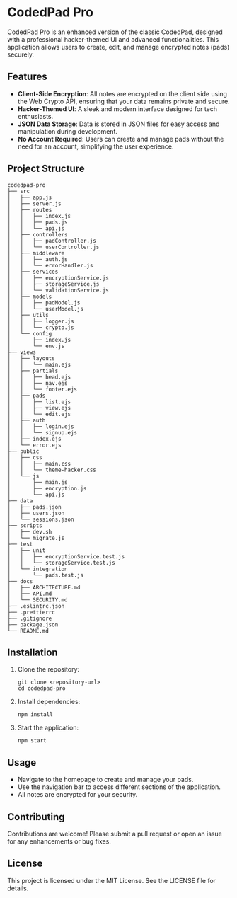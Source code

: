 # CodedPad Pro

CodedPad Pro is an enhanced version of the classic CodedPad, designed with a professional hacker-themed UI and advanced functionalities. This application allows users to create, edit, and manage encrypted notes (pads) securely.

## Features

- **Client-Side Encryption**: All notes are encrypted on the client side using the Web Crypto API, ensuring that your data remains private and secure.
- **Hacker-Themed UI**: A sleek and modern interface designed for tech enthusiasts.
- **JSON Data Storage**: Data is stored in JSON files for easy access and manipulation during development.
- **No Account Required**: Users can create and manage pads without the need for an account, simplifying the user experience.

## Project Structure

```
codedpad-pro
├── src
│   ├── app.js
│   ├── server.js
│   ├── routes
│   │   ├── index.js
│   │   ├── pads.js
│   │   └── api.js
│   ├── controllers
│   │   ├── padController.js
│   │   └── userController.js
│   ├── middleware
│   │   ├── auth.js
│   │   └── errorHandler.js
│   ├── services
│   │   ├── encryptionService.js
│   │   ├── storageService.js
│   │   └── validationService.js
│   ├── models
│   │   ├── padModel.js
│   │   └── userModel.js
│   ├── utils
│   │   ├── logger.js
│   │   └── crypto.js
│   └── config
│       ├── index.js
│       └── env.js
├── views
│   ├── layouts
│   │   └── main.ejs
│   ├── partials
│   │   ├── head.ejs
│   │   ├── nav.ejs
│   │   └── footer.ejs
│   ├── pads
│   │   ├── list.ejs
│   │   ├── view.ejs
│   │   └── edit.ejs
│   ├── auth
│   │   ├── login.ejs
│   │   └── signup.ejs
│   ├── index.ejs
│   └── error.ejs
├── public
│   ├── css
│   │   ├── main.css
│   │   └── theme-hacker.css
│   └── js
│       ├── main.js
│       ├── encryption.js
│       └── api.js
├── data
│   ├── pads.json
│   ├── users.json
│   └── sessions.json
├── scripts
│   ├── dev.sh
│   └── migrate.js
├── test
│   ├── unit
│   │   ├── encryptionService.test.js
│   │   └── storageService.test.js
│   └── integration
│       └── pads.test.js
├── docs
│   ├── ARCHITECTURE.md
│   ├── API.md
│   └── SECURITY.md
├── .eslintrc.json
├── .prettierrc
├── .gitignore
├── package.json
└── README.md
```

## Installation

1. Clone the repository:
   ```
   git clone <repository-url>
   cd codedpad-pro
   ```

2. Install dependencies:
   ```
   npm install
   ```

3. Start the application:
   ```
   npm start
   ```

## Usage

- Navigate to the homepage to create and manage your pads.
- Use the navigation bar to access different sections of the application.
- All notes are encrypted for your security.

## Contributing

Contributions are welcome! Please submit a pull request or open an issue for any enhancements or bug fixes.

## License

This project is licensed under the MIT License. See the LICENSE file for details.